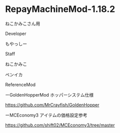 # RepayMachineMod-1.18.2

ねこかみこさん用

Developer

もやっしー

Staff    

ねこかみこ
         
ペンイカ

ReferenceMod

ーGoldenHopperMod ホッパーシステム仕様

https://github.com/MrCrayfish/GoldenHopper


ーMCEconomy3 アイテムの価格設定参考

https://github.com/shift02/MCEconomy3/tree/master


